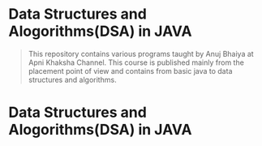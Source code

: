 # Data Structures and Alogorithms(DSA) in JAVA
>This repository contains various programs taught by Anuj Bhaiya at Apni Khaksha Channel.
>This course is published mainly from the placement point of view and
>contains from basic java to data structures and algorithms.

# Data Structures and Alogorithms(DSA) in JAVA
